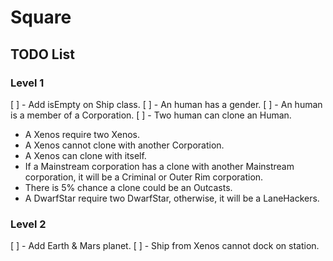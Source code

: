 # Square

## TODO List

### Level 1

 [ ] - Add isEmpty on Ship class.
 [ ] - An human has a gender.
 [ ] - An human is a member of a Corporation.
 [ ] - Two human can clone an Human.
   * A Xenos require two Xenos.
   * A Xenos cannot clone with another Corporation.
   * A Xenos can clone with itself.
   * If a Mainstream corporation has a clone with another Mainstream corporation, it will be a Criminal or Outer Rim corporation.
   * There is 5% chance a clone could be an Outcasts.
   * A DwarfStar require two DwarfStar, otherwise, it will be a LaneHackers.
 
### Level 2

 [ ] - Add Earth & Mars planet.
 [ ] - Ship from Xenos cannot dock on station.
